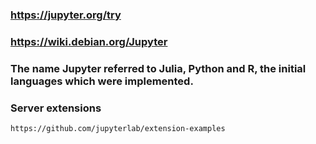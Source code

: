 ### https://jupyter.org/try

### https://wiki.debian.org/Jupyter

### The name Jupyter referred to Julia, Python and R, the initial languages which were implemented.

### Server extensions
    https://github.com/jupyterlab/extension-examples
